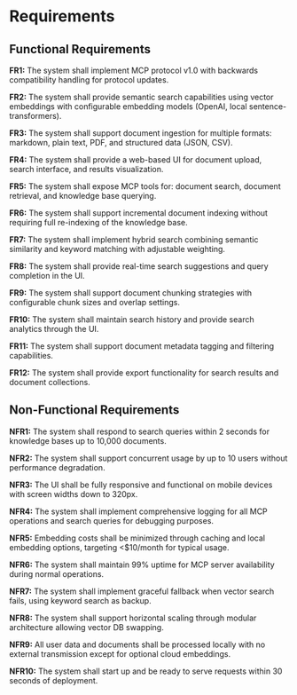 # Requirements

## Functional Requirements

**FR1:** The system shall implement MCP protocol v1.0 with backwards compatibility handling for protocol updates.

**FR2:** The system shall provide semantic search capabilities using vector embeddings with configurable embedding models (OpenAI, local sentence-transformers).

**FR3:** The system shall support document ingestion for multiple formats: markdown, plain text, PDF, and structured data (JSON, CSV).

**FR4:** The system shall provide a web-based UI for document upload, search interface, and results visualization.

**FR5:** The system shall expose MCP tools for: document search, document retrieval, and knowledge base querying.

**FR6:** The system shall support incremental document indexing without requiring full re-indexing of the knowledge base.

**FR7:** The system shall implement hybrid search combining semantic similarity and keyword matching with adjustable weighting.

**FR8:** The system shall provide real-time search suggestions and query completion in the UI.

**FR9:** The system shall support document chunking strategies with configurable chunk sizes and overlap settings.

**FR10:** The system shall maintain search history and provide search analytics through the UI.

**FR11:** The system shall support document metadata tagging and filtering capabilities.

**FR12:** The system shall provide export functionality for search results and document collections.

## Non-Functional Requirements

**NFR1:** The system shall respond to search queries within 2 seconds for knowledge bases up to 10,000 documents.

**NFR2:** The system shall support concurrent usage by up to 10 users without performance degradation.

**NFR3:** The UI shall be fully responsive and functional on mobile devices with screen widths down to 320px.

**NFR4:** The system shall implement comprehensive logging for all MCP operations and search queries for debugging purposes.

**NFR5:** Embedding costs shall be minimized through caching and local embedding options, targeting <$10/month for typical usage.

**NFR6:** The system shall maintain 99% uptime for MCP server availability during normal operations.

**NFR7:** The system shall implement graceful fallback when vector search fails, using keyword search as backup.

**NFR8:** The system shall support horizontal scaling through modular architecture allowing vector DB swapping.

**NFR9:** All user data and documents shall be processed locally with no external transmission except for optional cloud embeddings.

**NFR10:** The system shall start up and be ready to serve requests within 30 seconds of deployment.

